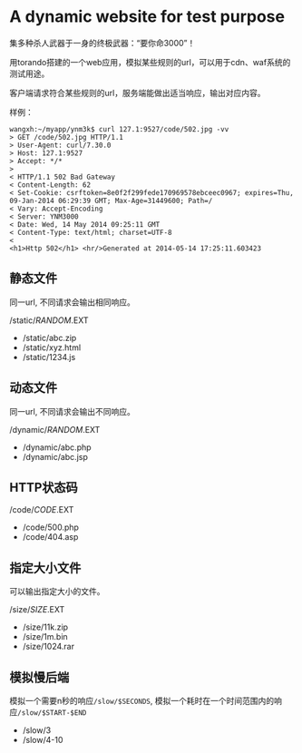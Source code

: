 # A dynamic website for test purpose

集多种杀人武器于一身的终极武器：“要你命3000”！

用torando搭建的一个web应用，模拟某些规则的url，可以用于cdn、waf系统的测试用途。

客户端请求符合某些规则的url，服务端能做出适当响应，输出对应内容。

样例：

	wangxh:~/myapp/ynm3k$ curl 127.1:9527/code/502.jpg -vv
	> GET /code/502.jpg HTTP/1.1
	> User-Agent: curl/7.30.0
	> Host: 127.1:9527
	> Accept: */*
	>
	< HTTP/1.1 502 Bad Gateway
	< Content-Length: 62
	< Set-Cookie: csrftoken=8e0f2f299fede170969578ebceec0967; expires=Thu, 09-Jan-2014 06:29:39 GMT; Max-Age=31449600; Path=/
	< Vary: Accept-Encoding
	< Server: YNM3000
	< Date: Wed, 14 May 2014 09:25:11 GMT
	< Content-Type: text/html; charset=UTF-8
	<
	<h1>Http 502</h1> <hr/>Generated at 2014-05-14 17:25:11.603423

## 静态文件

同一url, 不同请求会输出相同响应。

/static/$RANDOM.$EXT

* /static/abc.zip
* /static/xyz.html
* /static/1234.js

## 动态文件

同一url, 不同请求会输出不同响应。

/dynamic/$RANDOM.$EXT

*  /dynamic/abc.php
*  /dynamic/abc.jsp

## HTTP状态码
/code/$CODE.$EXT

* /code/500.php
* /code/404.asp

## 指定大小文件

可以输出指定大小的文件。

/size/$SIZE.$EXT

* /size/11k.zip
* /size/1m.bin
* /size/1024.rar

## 模拟慢后端
模拟一个需要n秒的响应`/slow/$SECONDS`, 模拟一个耗时在一个时间范围内的响应`/slow/$START-$END`

* /slow/3
* /slow/4-10
